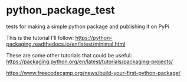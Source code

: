 # python_package_test
tests for making a simple python package and publishing it on PyPi


This is the tutorial I'll follow:
https://python-packaging.readthedocs.io/en/latest/minimal.html

These are some other tutorials that could be useful:
https://packaging.python.org/en/latest/tutorials/packaging-projects/

https://www.freecodecamp.org/news/build-your-first-python-package/